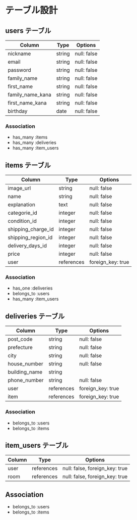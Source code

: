 # テーブル設計

## users テーブル

| Column           | Type     | Options     |
| ---------        | -------- | --------    |
| nickname         | string   | null: false |
| email            | string   | null: false |
| password         | string   | null: false |
| family_name      | string   | null: false |
| first_name       | string   | null: false |
| family_name_kana | string   | null: false |
| first_name_kana  | string   | null: false |
| birthday         | date     | null: false |


### Association

- has_many :items
- has_many :deliveries
- has_many :item_users


## items テーブル

| Column             | Type       | Options           |
| --------           | --------   | ------------      |
| image_url          | string     | null: false       |
| name               | string     | null: false       |
| explanation	       | text       | null: false       |
| categorie_id       | integer    | null: false       |
| condition_id       | integer    | null: false       |
| shipping_charge_id | integer    | null: false       |
| shipping_region_id | integer    | null: false       |
| delivery_days_id   | integer    | null: false       |
| price              | integer    | null: false       |
| user               | references | foreign_key: true |


### Association

- has_one :deliveries
- belongs_to :users
- has_many :item_users

## deliveries テーブル

| Column          | Type       | Options           |
| --------        | --------   | ------------      |
| post_code       | string     | null: false       |
| prefecture      | string     | null: false       |
| city            | string     | null: false       |
| house_number    | string     | null: false       |
| building_name   | string     |                   |
| phone_number    | string     | null: false       |
| user            | references | foreign_key: true |
| item           | references | foreign_key: true |

### Association

- belongs_to :users
- belongs_to :items

## item_users テーブル

| Column   | Type       | Options                        |
| -------- | --------   | ------------                   |
| user     | references | null: false, foreign_key: true |
| room     | references | null: false, foreign_key: true |

## Association

- belongs_to :users
- belongs_to :items